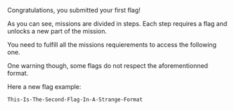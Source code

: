 Congratulations, you submitted your first flag!

As you can see, missions are divided in steps.
Each step requires a flag and unlocks a new part of the mission.

You need to fulfill all the missions requierements to access the following one.

One warning though, some flags do not respect the aforementionned format.

Here a new flag example:

	This-Is-The-Second-Flag-In-A-Strange-Format
